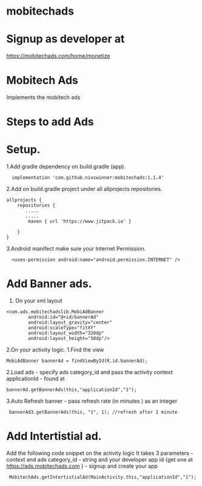 # mobitechads
# Signup as developer at
https://mobitechads.com/home/monetize

# Mobitech Ads
Implements the mobitech ads

# Steps to add Ads

# Setup.
1.Add gradle dependency on build.gradle (app).
```
  implementation 'com.github.nixswinner:mobitechads:1.1.4'
```
2.Add on build.gradle project under all allprojects repositories.
```
allprojects {
    repositories {
       .....
       .....
        maven { url 'https://www.jitpack.io' }

    }
}

```

3.Android manifect make sure your Internet Permission.

```
  <uses-permission android:name="android.permission.INTERNET" />
```

# Add Banner ads.
1. On your xml layout 
```
<com.ads.mobitechadslib.MobiAdBanner
        android:id="@+id/bannerAd"
        android:layout_gravity="center"
        android:scaleType="fitXY"
        android:layout_width="320dp"
        android:layout_height="50dp"/>
```
2.On your activity logic.
  1.Find the view 
  ```
  MobiAdBanner bannerAd = findViewById(R.id.bannerAd);
  ```
  2.Load ads - specify ads category_id and pass the activity context applicationId - found at 
  ```
  bannerAd.getBannerAds(this,"applicationId","1");
  ```
  3.Auto Refresh banner - pass refresh rate (in minutes ) as an integer
  ```
   bannerAd3.getBannerAds(this, "1", 1); //refresh after 1 minute
  ```
  
  # Add Intertistial ad.
  
  Add the following code snippet on the activity logic
  It takes 3 parameters - context and ads category_id - string and your developer app id {get one at https://ads.mobitechads.com } - signup and create your app
  ```
   MobitechAds.getIntertistialAd(MainActivity.this,"applicationId","1");
  ```
  
